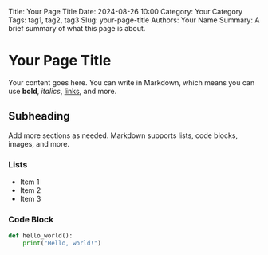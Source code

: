 Title: Your Page Title
Date: 2024-08-26 10:00
Category: Your Category
Tags: tag1, tag2, tag3
Slug: your-page-title
Authors: Your Name
Summary: A brief summary of what this page is about.

# Your Page Title

Your content goes here. You can write in Markdown, which means you can use **bold**, _italics_, [links](https://example.com), and more.

## Subheading

Add more sections as needed. Markdown supports lists, code blocks, images, and more.

### Lists

- Item 1
- Item 2
- Item 3

### Code Block

```python
def hello_world():
    print("Hello, world!")